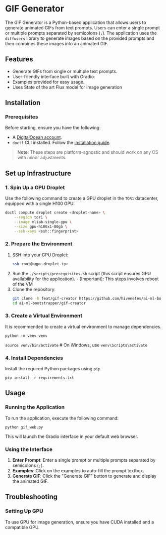 # GIF Generator

The GIF Generator is a Python-based application that allows users to generate animated GIFs from text prompts. Users can enter a single prompt or multiple prompts separated by semicolons (`;`). The application uses the `diffusers` library to generate images based on the provided prompts and then combines these images into an animated GIF.

## Features

- Generate GIFs from single or multiple text prompts.
- User-friendly interface built with Gradio.
- Examples provided for easy usage.
- Uses State of the art Flux model for image generation

## Installation

### Prerequisites

Before starting, ensure you have the following:

- A [DigitalOcean account](https://cloud.digitalocean.com/registrations/new).
- `doctl` CLI installed. Follow the [installation guide](https://docs.digitalocean.com/reference/doctl/how-to/install/).

> **Note**: These steps are platform-agnostic and should work on any OS with minor adjustments.

## Set up Infrastructure

### 1. Spin Up a GPU Droplet

Use the following command to create a GPU droplet in the `TOR1` datacenter, equipped with a single H100 GPU:

```bash
doctl compute droplet create <droplet-name> \
    --region tor1 \
    --image mliab-single-gpu \
    --size gpu-h100x1-80gb \
    --ssh-keys <ssh::fingerprint>
```

### 2. Prepare the Environment

1. SSH into your GPU Droplet:
    ```bash
    ssh root@<gpu-droplet-ip>
    ```
2. Run the `./scripts/prerequisites.sh` script (this script ensures GPU availability for the application).
        - [Important]: This steps involves reboot of the VM
3. Clone the repository:
    ```bash
    git clone -b feat/gif-creator https://github.com/hivenetes/ai-ml-bootstrapper.git
    cd ai-ml-bootstrapper/gif-creator
    ```

### 3. Create a Virtual Environment

It is recommended to create a virtual environment to manage dependencies.

```python -m venv venv```

```source venv/bin/activate```  # On Windows, use `venv\Scripts\activate`


### 4. Install Dependencies

Install the required Python packages using `pip`.

```pip install -r requirements.txt```


## Usage

### Running the Application

To run the application, execute the following command:

```python gif_web.py```


This will launch the Gradio interface in your default web browser.

### Using the Interface

1. **Enter Prompt**: Enter a single prompt or multiple prompts separated by semicolons (`;`).
2. **Examples**: Click on the examples to auto-fill the prompt textbox.
3. **Generate GIF**: Click the "Generate GIF" button to generate and display the animated GIF.


## Troubleshooting

### Setting Up GPU

To use GPU for image generation, ensure you have CUDA installed and a compatible GPU.
